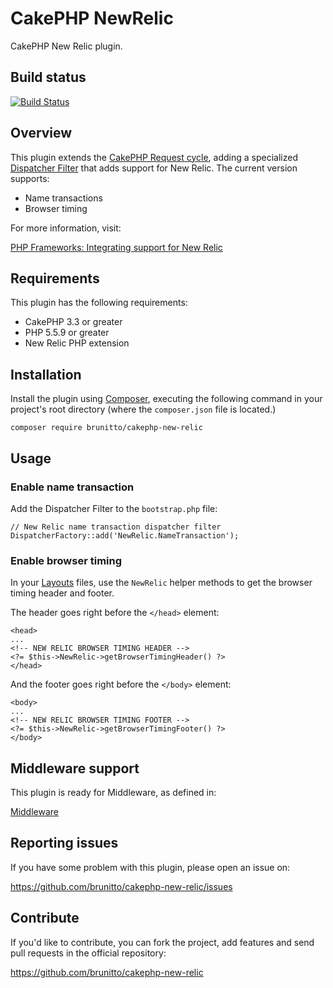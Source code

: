 # CakePHP NewRelic

CakePHP New Relic plugin.

## Build status

[![Build Status](https://travis-ci.org/brunitto/cakephp-new-relic.svg?branch=master)](https://travis-ci.org/brunitto/cakephp-new-relic)

## Overview

This plugin extends the [CakePHP Request cycle](http://book.cakephp.org/3.0/en/intro.html#cakephp-request-cycle), adding
a specialized [Dispatcher Filter](book.cakephp.org/3.0/en/development/dispatch-filters.html) that adds
support for New Relic. The current version supports:

* Name transactions
* Browser timing

For more information, visit:

[PHP Frameworks: Integrating support for New Relic](https://docs.newrelic.com/docs/agents/php-agent/frameworks-libraries/php-frameworks-integrating-support-new-relic)

## Requirements

This plugin has the following requirements:

* CakePHP 3.3 or greater
* PHP 5.5.9 or greater
* New Relic PHP extension

## Installation

Install the plugin using [Composer](https://getcomposer.org/), executing the
following command in your project's root directory (where the `composer.json`
file is located.)

    composer require brunitto/cakephp-new-relic

## Usage

### Enable name transaction

Add the Dispatcher Filter to the `bootstrap.php` file:

    // New Relic name transaction dispatcher filter
    DispatcherFactory::add('NewRelic.NameTransaction');

### Enable browser timing

In your [Layouts](http://book.cakephp.org/3.0/en/views.html#layouts) files, use
the `NewRelic` helper methods to get the browser timing header and footer.

The header goes right before the `</head>` element:

    <head>
    ...
    <!-- NEW RELIC BROWSER TIMING HEADER -->
    <?= $this->NewRelic->getBrowserTimingHeader() ?>
    </head>

And the footer goes right before the `</body>` element:

    <body>
    ...
    <!-- NEW RELIC BROWSER TIMING FOOTER -->
    <?= $this->NewRelic->getBrowserTimingFooter() ?>
    </body>

## Middleware support

This plugin is ready for Middleware, as defined in:

[Middleware](https://book.cakephp.org/3.0/en/controllers/middleware.html)

## Reporting issues

If you have some problem with this plugin, please open an issue on:

https://github.com/brunitto/cakephp-new-relic/issues

## Contribute

If you'd like to contribute, you can fork the project, add features and send
pull requests in the official repository:

https://github.com/brunitto/cakephp-new-relic
